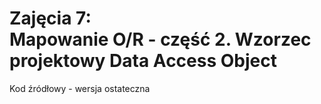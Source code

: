 # Zajęcia 7: <br>Mapowanie O/R - część 2. Wzorzec projektowy Data Access Object
Kod źródłowy - wersja ostateczna
